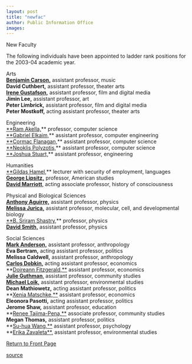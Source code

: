 ```yaml
---
layout: post
title: "newfac"
author: Public Information Office
images:
---
```


New Faculty

The following individuals have been appointed to ladder rank positions for the 2003-04 academic year.  

Arts  
[**Benjamin Carson,**][1] assistant professor, music  
**David Cuthbert,** assistant professor, theater arts  
[**Irene Gustafson,**][2] assistant professor, film and digital media  
**Jimin Lee,** assistant professor, art  
**Peter Limbrick,** assistant professor, film and digital media  
**Peter Mostkoff,** acting assistant professor, theater arts  

Engineering  
[**Ram Akella,][3]** professor, computer science  
[**Gabriel Elkaim,][4]** assistant professor, computer engineering  
[**Cormac Flanagan,][5]** assistant professor, computer science  
[**Neoklis Polyzotis,][6]** assistant professor, computer science  
[**Joshua Stuart,][7]** assistant professor, engineering  

Humanities  
[**Gildas Hamel,][8]** lecturer with security of employment, languages  
[**George Lipsitz,**][9] professor, American studies  
[**David Marriott**,][10] acting associate professor, history of consciousness  

Physical and Biological Sciences  
[**Anthony Aguirre,**][11] assistant professor, physics  
[**Melissa Jurica,**][12] assistant professor, molecular, cell, and developmental biology  
[**B. Sriram Shastry,][13]** professor, physics  
[**David Smith,**][14] assistant professor, physics  

Social Sciences  
[**Mark Anderson,**][15] assistant professor, anthropology  
**Eva Bertram,** acting assistant professor, politics  
**Melissa Caldwell,** assistant professor, anthropology  
[**Carlos Dobkin,**][16] acting assistant professor, economics  
**[Doireann Fitzgerald,**][17] assistant professor, economics  
**[Julie Guthman][18]**[,][18] assistant professor, community studies  
**[Michael Loik,][19]** assistant professor, environmental studies  
**Dean Mathiowetz,** acting assistant professor, politics  
**[Xenia Matschke,**][20] assistant professor, economics  
**Eleonora Pasotti,** acting assistant professor, politics  
**Jerome Shaw,** assistant professor, education  
**[Renee Tajima-Pena,**][21] associate professor, community studies  
**Megan Thomas,** assistant professor, politics  
**[Su-hua Wang,**][22] assistant professor, psychology  
**[Erika Zavaleta**,][23] assistant professor, environmental studies

[Return to Front Page][24]

[1]: http://arts.ucsc.edu/music/faculty/
[2]: http://arts.ucsc.edu/film/faculty/
[3]: http://www.cse.ucsc.edu/people/faculty/akella.html
[4]: http://www.cse.ucsc.edu/~elkaim/
[5]: http://www.cse.ucsc.edu/~cormac/
[6]: http://www.cse.ucsc.edu/~alkis/
[7]: http://www.cse.ucsc.edu/~jstuart/
[8]: http://lang.ucsc.edu/language_program/about/faculty/hamel.html
[9]: http://humwww.ucsc.edu/americanstudies/lipsitz.html
[10]: http://humwww.ucsc.edu/HistCon/
[11]: http://physics.ucsc.edu/people/faculty/aguirre.html
[12]: http://www.biology.ucsc.edu/faculty/jurica.html
[13]: http://physics.ucsc.edu/~sriram/sriram.html
[14]: http://physics.ucsc.edu/people/faculty/smithd.html
[15]: http://anthro.ucsc.edu/m_anderson.shtml
[16]: http://people.ucsc.edu/~cdobkin/
[17]: http://econ.ucsc.edu/Faculty/facFitzgerald.shtml
[18]: http://communitystudies.ucsc.edu/faculty/faculty.php?mode=focus&id=11
[19]: http://people.ucsc.edu/~mloik/
[20]: http://econ.ucsc.edu/Faculty/facMatschke.shtml
[21]: http://communitystudies.ucsc.edu/faculty/faculty.php?mode=focus&id=12
[22]: http://psych.ucsc.edu/Faculty/sWang.shtml
[23]: http://people.ucsc.edu/~zavaleta/
[24]: http://currents.ucsc.edu/

[source](http://www1.ucsc.edu/currents/03-04/01-12/newfac.html "Permalink to newfac")
